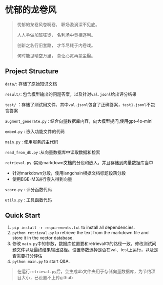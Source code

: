 # 忧郁的龙卷风

>
>忧郁的龙卷风卷啊卷，
>职场漩涡深不见底。
>
>人人争做加班狂徒，
>名利场中竞相逐利。
>
>创新之名行旧套路，
>才华尽耗于内卷戏。
>
>何时能见晴空万里，
>莫让心灵再蒙尘翳。




## Project Structure

`data/`: 存储了原始知识文档

`result/`: 包含模型输出的问题答案，以及针对`val.jsonl`给出评分结果

`test/` ：存储了测试用文件，其中`val.jsonl`包含了正确答案，`test1.jsonl`不包含答案

`augment_generate.py` : 结合向量数据库内容，向大模型提问,使用gpt-4o-mini

`embed.py` : 嵌入功能文件的代码

`main.py` : 使用服务的主代码

`read_from_db.py` :从向量数据库中读取数据和检索

`retrieval.py` :实现markdown文档的分段和嵌入，并且存储到向量数据库当中
- 针对markdown分段，使用langchain根据文档标题段落分段
- 使用BGE-M3进行嵌入得到向量

`score.py` : 评分函数代码

`utils.py` : 工具函数代码

## Quick Start

1. `pip install -r requirements.txt` to install all dependencies.
2. `python retrieval.py` to retrieve the text from the markdown file and store it in the vector database.
3. 修改 `main.py`中的参数，数据库位置要和retrieval中的路径一致。修改测试问题文件以及最终结果输出路径。设置参数选择是否在val、test上运行，以及是否需要打分评估
4. `python main.py`  to start Q&A.

> 在运行`retrieval.py`后，会生成db文件夹用于存储向量数据库，为节约项目大小，已设置不上传github
